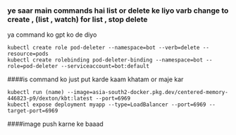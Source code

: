 ### ye saar main commands hai list or delete ke liyo varb change to create , (list , watch) for list , stop delete
ya command ko gpt ko de diyo
```
kubectl create role pod-deleter --namespace=bot --verb=delete --resource=pods
kubectl create rolebinding pod-deleter-binding --namespace=bot --role=pod-deleter --serviceaccount=bot:default
```
####is command ko just put karde kaam khatam or maje kar
```
kubectl run (name) --image=asia-south2-docker.pkg.dev/centered-memory-446823-p9/dexton/kbt:latest --port=6969
kubectl expose deployment myapp --type=LoadBalancer --port=6969 --target-port=6969
```
####image push  karne ke baaad

